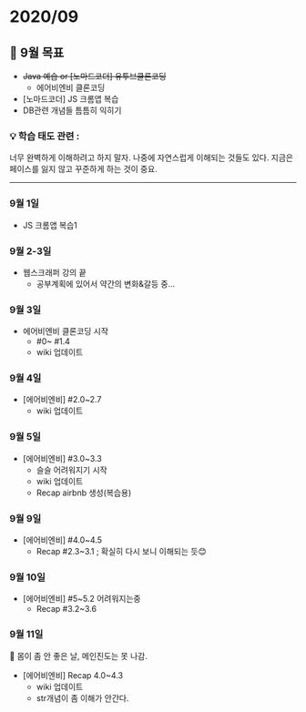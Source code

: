 # 2020/09

## 📌 9월 목표

- ~~Java 예습 or [노마드코더] 유투브클론코딩~~
  - 에어비엔비 클론코딩
- [노마드코더] JS 크롬앱 복습
- DB관련 개념들 틈틈히 익히기

### 💡 학습 태도 관련 :

너무 완벽하게 이해하려고 하지 말자. 나중에 자연스럽게 이해되는 것들도 있다.
지금은 페이스를 잃지 않고 꾸준하게 하는 것이 중요.

---

### 9월 1일

- JS 크롬앱 복습1

### 9월 2-3일

- 웹스크래퍼 강의 끝
  - 공부계획에 있어서 약간의 변화&갈등 중...

### 9월 3일

- 에어비엔비 클론코딩 시작
  - #0~ #1.4
  - wiki 업데이트

### 9월 4일

- [에어비엔비] #2.0~2.7
  - wiki 업데이트

### 9월 5일

- [에어비엔비] #3.0~3.3
  - 슬슬 어려워지기 시작
  - wiki 업데이트
  - Recap airbnb 생성(복습용)

### 9월 9일

- [에어비엔비] #4.0~4.5
  - Recap #2.3~3.1 ; 확실히 다시 보니 이해되는 듯😊

### 9월 10일

- [에어비엔비] #5~5.2 어려워지는중
  - Recap #3.2~3.6

### 9월 11일

💊 몸이 좀 안 좋은 날, 메인진도는 못 나감.

- [에어비엔비] Recap 4.0~4.3
  - wiki 업데이트
  - str개념이 좀 이해가 안간다.

